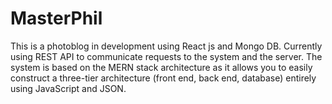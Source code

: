 # MasterPhil
This is a photoblog in development using React js and Mongo DB. 
Currently using REST API to communicate requests to the system and the server.
The system is based on the MERN stack architecture as it allows you to easily construct a three-tier architecture (front end, back end, database) entirely using JavaScript and JSON.
